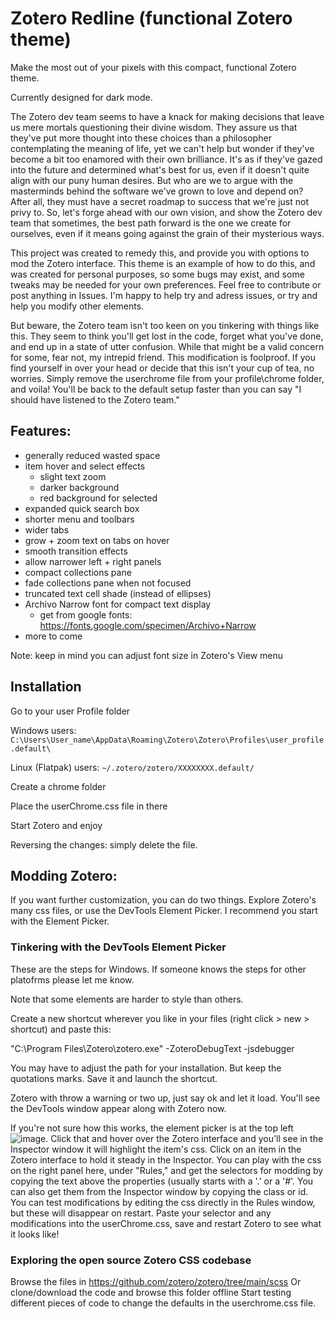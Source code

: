 # Zotero Redline (functional Zotero theme)
Make the most out of your pixels with this compact, functional Zotero theme.

Currently designed for dark mode.

The Zotero dev team seems to have a knack for making decisions that leave us mere mortals questioning their divine wisdom. They assure us that they've put more thought into these choices than a philosopher contemplating the meaning of life, yet we can't help but wonder if they've become a bit too enamored with their own brilliance. It's as if they've gazed into the future and determined what's best for us, even if it doesn't quite align with our puny human desires. But who are we to argue with the masterminds behind the software we've grown to love and depend on? After all, they must have a secret roadmap to success that we're just not privy to. So, let's forge ahead with our own vision, and show the Zotero dev team that sometimes, the best path forward is the one we create for ourselves, even if it means going against the grain of their mysterious ways.

This project was created to remedy this, and provide you with options to mod the Zotero interface. This theme is an example of how to do this, and was created for personal purposes, so some bugs may exist, and some tweaks may be needed for your own preferences. Feel free to contribute or post anything in Issues. I'm happy to help try and adress issues, or try and help you modify other elements.

But beware, the Zotero team isn't too keen on you tinkering with things like this. They seem to think you'll get lost in the code, forget what you've done, and end up in a state of utter confusion. While that might be a valid concern for some, fear not, my intrepid friend. This modification is foolproof. If you find yourself in over your head or decide that this isn't your cup of tea, no worries. Simply remove the userchrome file from your profile\chrome folder, and voila! You'll be back to the default setup faster than you can say "I should have listened to the Zotero team."

## Features:
- generally reduced wasted space
- item hover and select effects
  - slight text zoom
  - darker background
  - red background for selected
- expanded quick search box
- shorter menu and toolbars
- wider tabs
- grow + zoom text on tabs on hover
- smooth transition effects
- allow narrower left + right panels
- compact collections pane
- fade collections pane when not focused
- truncated text cell shade (instead of ellipses)
- Archivo Narrow font for compact text display
  - get from google fonts: https://fonts.google.com/specimen/Archivo+Narrow
- more to come

Note: keep in mind you can adjust font size in Zotero's View menu

## Installation

Go to your user Profile folder

Windows users: `C:\Users\User_name\AppData\Roaming\Zotero\Zotero\Profiles\user_profile.default\`

Linux (Flatpak) users: `~/.zotero/zotero/XXXXXXXX.default/`

Create a chrome folder

Place the userChrome.css file in there

Start Zotero and enjoy

Reversing the changes: simply delete the file.

## Modding Zotero:
If you want further customization, you can do two things. Explore Zotero's many css files, or use the DevTools Element Picker. I recommend you start with the Element Picker.

### Tinkering with the DevTools Element Picker
These are the steps for Windows. If someone knows the steps for other platofrms please let me know.

Note that some elements are harder to style than others.

Create a new shortcut wherever you like in your files (right click > new > shortcut) and paste this: 

"C:\Program Files\Zotero\zotero.exe" -ZoteroDebugText -jsdebugger

You may have to adjust the path for your installation. But keep the quotations marks. Save it and launch the shortcut.

Zotero with throw a warning or two up, just say ok and let it load. You'll see the DevTools window appear along with Zotero now.

If you're not sure how this works, the element picker is at the top left ![image](https://github.com/user-attachments/assets/cb0b1f74-2ce2-4088-aee7-a6d62189973d). Click that and hover over the Zotero interface and you'll see in the Inspector window it will highlight the item's css. Click on an item in the Zotero interface to hold it steady in the Inspector. You can play with the css on the right panel here, under "Rules," and get the selectors for modding by copying the text above the properties (usually starts with a '.' or a '#'. You can also get them from the Inspector window by copying the class or id. You can test modifications by editing the css directly in the Rules window, but these will disappear on restart. Paste your selector and any modifications into the userChrome.css, save and restart Zotero to see what it looks like!


### Exploring the open source Zotero CSS codebase
Browse the files in https://github.com/zotero/zotero/tree/main/scss
Or clone/download the code and browse this folder offline
Start testing different pieces of code to change the defaults in the userchrome.css file.


